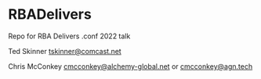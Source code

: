 # RBADelivers
Repo for RBA Delivers .conf 2022 talk

Ted Skinner
tskinner@comcast.net

Chris McConkey
cmcconkey@alchemy-global.net or cmcconkey@agn.tech

